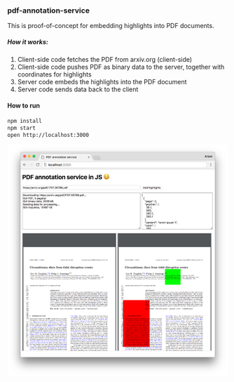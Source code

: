 ### pdf-annotation-service

This is proof-of-concept for embedding highlights into PDF documents.

##### How it works:
1. Client-side code fetches the PDF from arxiv.org (client-side)
2. Client-side code pushes PDF as binary data to the server, together with coordinates for highlights
3. Server code embeds the highlights into the PDF document
4. Server code sends data back to the client

#### How to run

```
npm install
npm start
open http://localhost:3000
```

<img src="github/screenshot.png">
